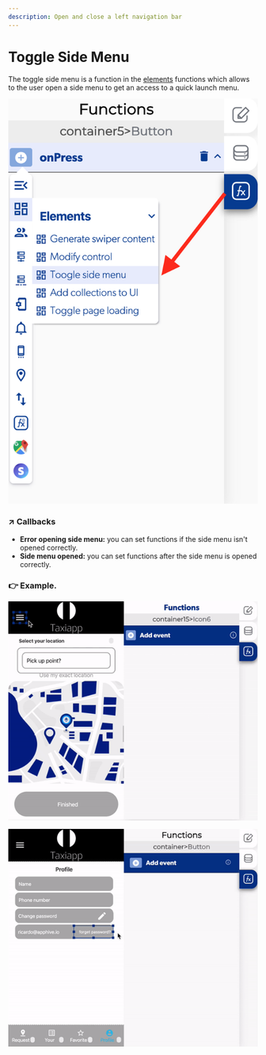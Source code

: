 ```yaml
---
description: Open and close a left navigation bar
---
```


# Toggle Side Menu

The toggle side menu is a function in the [elements](./) functions which allows to the user open a side menu to get an access to a quick launch menu.

![](../../../.gitbook/assets/captura-de-pantalla-2020-02-10-a-la-s-10.22.52.png)



### ↗ Callbacks <a id="entry-vars"></a>

* **Error opening side menu:** you can set functions if the side menu isn't opened correctly.
* **Side menu opened:** you can set functions after the side menu is opened correctly.

###  👉 Example.  <a id="examples"></a>

![Activate the function toggle side menu to open the side menu. ](../../../.gitbook/assets/ezgif.com-video-to-gif-7%20%282%29.gif)

![The user can open the side menu when he press the button.](../../../.gitbook/assets/ezgif.com-video-to-gif-8.gif)

